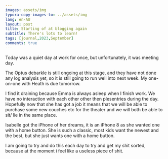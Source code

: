 ```yaml
---
images: assets/img
typora-copy-images-to: ../assets/img
lang: en-AU
layout: post
title: Starting of at blogging again
subtitle: There's lots to learn!
tags: [journal,2023,September]
comments: true
---
```


Today was a quiet day at work for once, but unfortunately, it was meeting day.

The Optus debarkle is still ongoing at this stage, and they have not done any log analysis yet, so it is still going to run well into next week. My one-on-one with Heath is due tomorrow.

I find it draining because Emma is always asleep when I finish work. We have no interaction with each other other then plesentries during the day. Hopefully now that she has got a job it means that we will be able to purchase some new couches etc for the theater and we will both be able to sit/ lie in the same place.

Isabelle got the iPhone of her dreams, it is an iPhone 8 as she wanted one with a home button. She is such a classic, most kids want the newest and the best, but she just wants one with a home button.

I am going to try and do this each day to try and get my shit sorted, because at the moment i feel like a useless piece of shit.